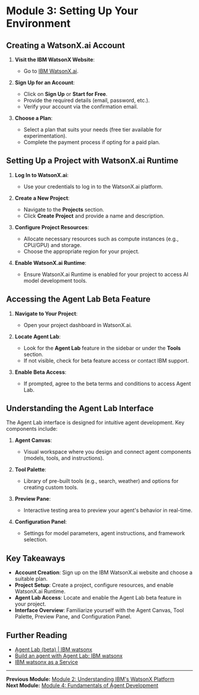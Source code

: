 # Module 3: Setting Up Your Environment

## Creating a WatsonX.ai Account

1. **Visit the IBM WatsonX Website**:
   - Go to [IBM WatsonX.ai](https://www.ibm.com/products/watsonx-ai).

2. **Sign Up for an Account**:
   - Click on **Sign Up** or **Start for Free**.
   - Provide the required details (email, password, etc.).
   - Verify your account via the confirmation email.

3. **Choose a Plan**:
   - Select a plan that suits your needs (free tier available for experimentation).
   - Complete the payment process if opting for a paid plan.

## Setting Up a Project with WatsonX.ai Runtime

1. **Log In to WatsonX.ai**:
   - Use your credentials to log in to the WatsonX.ai platform.

2. **Create a New Project**:
   - Navigate to the **Projects** section.
   - Click **Create Project** and provide a name and description.

3. **Configure Project Resources**:
   - Allocate necessary resources such as compute instances (e.g., CPU/GPU) and storage.
   - Choose the appropriate region for your project.

4. **Enable WatsonX.ai Runtime**:
   - Ensure WatsonX.ai Runtime is enabled for your project to access AI model development tools.

## Accessing the Agent Lab Beta Feature

1. **Navigate to Your Project**:
   - Open your project dashboard in WatsonX.ai.

2. **Locate Agent Lab**:
   - Look for the **Agent Lab** feature in the sidebar or under the **Tools** section.
   - If not visible, check for beta feature access or contact IBM support.

3. **Enable Beta Access**:
   - If prompted, agree to the beta terms and conditions to access Agent Lab.

## Understanding the Agent Lab Interface

The Agent Lab interface is designed for intuitive agent development. Key components include:

1. **Agent Canvas**:
   - Visual workspace where you design and connect agent components (models, tools, and instructions).

2. **Tool Palette**:
   - Library of pre-built tools (e.g., search, weather) and options for creating custom tools.

3. **Preview Pane**:
   - Interactive testing area to preview your agent's behavior in real-time.

4. **Configuration Panel**:
   - Settings for model parameters, agent instructions, and framework selection.

## Key Takeaways

- **Account Creation**: Sign up on the IBM WatsonX.ai website and choose a suitable plan.
- **Project Setup**: Create a project, configure resources, and enable WatsonX.ai Runtime.
- **Agent Lab Access**: Locate and enable the Agent Lab beta feature in your project.
- **Interface Overview**: Familiarize yourself with the Agent Canvas, Tool Palette, Preview Pane, and Configuration Panel.

## Further Reading

- [Agent Lab (beta) | IBM watsonx](https://dataplatform.cloud.ibm.com/docs/content/wsj/analyze-data/fm-agent-lab.html?context=wx&pos=2)
- [Build an agent with Agent Lab: IBM watsonx](https://video.ibm.com/recorded/134250618)
- [IBM watsonx as a Service](https://www.ibm.com/docs/en/watsonx/saas?topic=solutions-agent-lab-beta)

---

**Previous Module:** [Module 2: Understanding IBM's WatsonX Platform](#)  
**Next Module:** [Module 4: Fundamentals of Agent Development](#)
